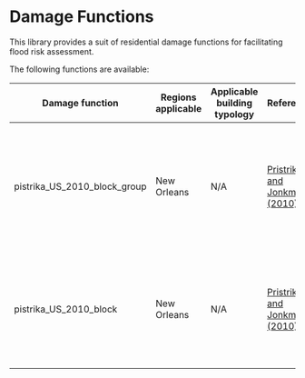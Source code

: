 # Damage Functions

This library provides a suit of residential damage functions for facilitating flood risk assessment. 

The following functions are available:

| Damage function | Regions applicable | Applicable building typology | Reference  | Comments |
|-----------------|--------------------|------------------------------|------------|-----------|
|pistrika_US_2010_block_group|New Orleans|N/A|[Pristrika and Jonkman (2010)](https://link.springer.com/article/10.1007/s11069-009-9476-y)|Based on Hurricane Katrina New Orleans residential damage data; Applicable for block groups|
|pistrika_US_2010_block|New Orleans|N/A|[Pristrika and Jonkman (2010)](https://link.springer.com/article/10.1007/s11069-009-9476-y)|Based on Hurricane Katrina New Orleans residential damage data; Applicable for blocks|

 